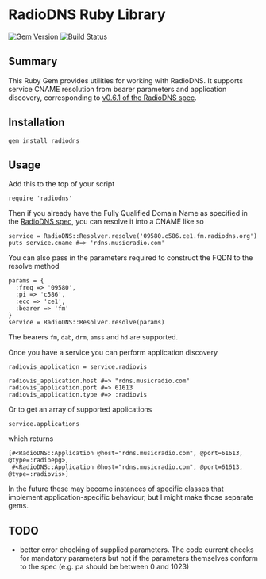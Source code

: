 # RadioDNS Ruby Library

[![Gem Version](https://badge.fury.io/rb/radiodns.svg)](http://rubygems.org/gems/radiodns) [![Build Status](https://travis-ci.org/bbcrd/radiodns-ruby.svg?branch=master)](https://travis-ci.org/bbcrd/radiodns-ruby)

## Summary

This Ruby Gem provides utilities for working with RadioDNS. It supports service CNAME resolution from bearer parameters and application discovery, corresponding to [v0.6.1 of the RadioDNS spec](http://radiodns.org/wp-content/uploads/2009/03/rdns011.pdf).

## Installation

    gem install radiodns

## Usage

Add this to the top of your script

    require 'radiodns'

Then if you already have the Fully Qualified Domain Name as specified
in the [RadioDNS spec](http://radiodns.org/wp-content/uploads/2009/03/rdns011.pdf), you
can resolve it into a CNAME like so

    service = RadioDNS::Resolver.resolve('09580.c586.ce1.fm.radiodns.org')
    puts service.cname #=> 'rdns.musicradio.com'

You can also pass in the parameters required to construct the FQDN to
the resolve method

    params = {
      :freq => '09580',
      :pi => 'c586',
      :ecc => 'ce1',
      :bearer => 'fm'
    }
    service = RadioDNS::Resolver.resolve(params)

The bearers `fm`, `dab`, `drm`, `amss` and `hd` are supported.

Once you have a service you can perform application discovery

    radiovis_application = service.radiovis

    radiovis_application.host #=> "rdns.musicradio.com"
    radiovis_application.port #=> 61613
    radiovis_application.type #=> :radiovis

Or to get an array of supported applications

    service.applications

which returns

    [#<RadioDNS::Application @host="rdns.musicradio.com", @port=61613, @type=:radioepg>,
     #<RadioDNS::Application @host="rdns.musicradio.com", @port=61613, @type=:radiovis>]

In the future these may become instances of specific classes that
implement application-specific behaviour, but I might make those
separate gems.

## TODO

 - better error checking of supplied parameters. The code current
   checks for mandatory parameters but not if the parameters
   themselves conform to the spec (e.g. pa should be between 0 and
   1023)
